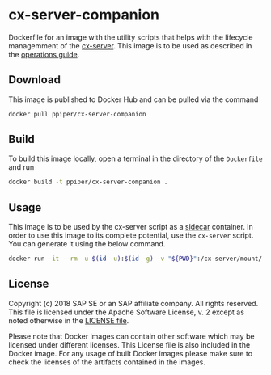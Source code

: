 # cx-server-companion

Dockerfile for an image with the utility scripts that helps with the lifecycle managemment of the [cx-server](https://github.com/SAP/devops-docker-images/blob/master/README.md#setting-up-jenkins-server).
This image is to be used as described in the [operations guide](https://github.com/SAP/devops-docker-images/blob/master/docs/operations/cx-server-operations-guide.md). 

## Download

This image is published to Docker Hub and can be pulled via the command

```sh
docker pull ppiper/cx-server-companion
```

## Build

To build this image locally, open a terminal in the directory of the `Dockerfile` and run

```sh
docker build -t ppiper/cx-server-companion .
```

## Usage

This image is to be used by the cx-server script as a [sidecar](https://docs.microsoft.com/en-us/azure/architecture/patterns/sidecar) container. In order to use this image to its complete potential, use the `cx-server` script. You can generate it using the below command.

```sh
docker run -it --rm -u $(id -u):$(id -g) -v "${PWD}":/cx-server/mount/ ppiper/cx-server-companion:latest init-cx-server
```

## License

Copyright (c) 2018 SAP SE or an SAP affiliate company. All rights reserved.
This file is licensed under the Apache Software License, v. 2 except as noted
otherwise in the [LICENSE file](https://github.com/SAP/devops-docker-images/blob/master/LICENSE).

Please note that Docker images can contain other software which may be licensed under different licenses. This License file is also included in the Docker image. For any usage of built Docker images please make sure to check the licenses of the artifacts contained in the images.
